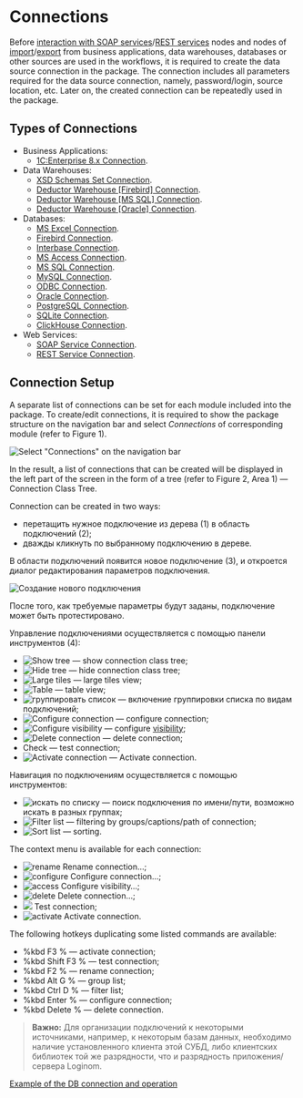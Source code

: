 # Connections

Before [interaction with SOAP services](../../processors/integration/soap-request.md)/[REST services](../../processors/integration/rest-request.md) nodes and nodes of [import](../import/README.md)/[export](../export/README.md) from business applications, data warehouses, databases or other sources are used in the workflows, it is required to create the data source connection in the package. The connection includes all parameters required for the data source connection, namely, password/login, source location, etc. Later on, the created connection can be repeatedly used in the package.

## Types of Connections

* Business Applications:
   * [1C:Enterprise 8.x Connection](./list/1c.md).
* Data Warehouses:
   * [XSD Schemas Set Connection](./list/schemes.md).
   * [Deductor Warehouse [Firebird] Connection](./list/wh-firebird.md).
   * [Deductor Warehouse [MS SQL] Connection](./list/wh-mssql.md).
   * [Deductor Warehouse [Oracle] Connection](./list/wh-oracle.md).
* Databases:
   * [MS Excel Connection](./list/excel.md).
   * [Firebird Connection](./list/firebird.md).
   * [Interbase Connection](./list/interbase.md).
   * [MS Access Connection](./list/msaccess.md).
   * [MS SQL Connection](./list/mssql.md).
   * [MySQL Connection](./list/mysql.md).
   * [ODBC Connection](./list/odbc.md).
   * [Oracle Connection](./list/oracle.md).
   * [PostgreSQL Connection](./list/postgresql.md).
   * [SQLite Connection](./list/sqlite.md).
   * [ClickHouse Connection](./list/clickhouse.md).
* Web Services:
   * [SOAP Service Connection](./list/soap-service.md).
   * [REST Service Connection](./list/rest-service.md).

## Connection Setup

A separate list of connections can be set for each module included into the package. To create/edit connections, it is required to show the package structure on the navigation bar and select *Connections* of corresponding module (refer to Figure 1).

![Select "Connections" on the navigation bar](./readme-1.png)

In the result, a list of connections that can be created will be displayed in the left part of the screen in the form of a tree (refer to Figure 2, Area 1) — Connection Class Tree.

Connection can be created in two ways:

* перетащить нужное подключение из дерева (1) в область подключений (2);
* дважды кликнуть по выбранному подключению в дереве.

В области подключений появится новое подключение (3), и откроется диалог редактирования параметров подключения.

![Создание нового подключения](./readme-2.png)

После того, как требуемые параметры будут заданы, подключение может быть протестировано.

Управление подключениями осуществляется с помощью панели инструментов (4):

* ![Show tree](../../images/icons/toolbar-controls/arrow-rr_default.svg) — show connection class tree;
* ![Hide tree](../../images/icons/toolbar-controls/arrow-ll_default.svg) — hide connection class tree;
* ![Large tiles](../../images/icons/toolbar-controls/tile_default.svg) — large tiles view;
* ![Table](../../images/icons/toolbar-controls/table_default.svg) — table view;
* ![группировать список](../../images/icons/toolbar-controls/group-list_default.svg) — включение группировки списка по видам подключений;
* ![Configure connection](../../images/icons/toolbar-controls/setup_default.svg) — configure connection;
* ![Configure visibility](../../images/icons/toolbar-controls/access-rights_default.svg) — configure [visibility](../../scenario/access-modifier.md);
* ![Delete connection](../../images/icons/toolbar-controls/delete_default.svg) — delete connection;
* Check — test connection;
* ![Activate connection](../../images/icons/toolbar-controls/test-connection_default.svg) — Activate connection.

Навигация по подключениям осуществляется с помощью инструментов:

* ![искать по списку](../../images/icons/toolbar-controls/zoom_default.svg) — поиск подключения по имени/пути, возможно искать в разных группах;
* ![Filter list](../../images/icons/toolbar-controls/filter_default.svg) — filtering by groups/captions/path of connection;
* ![Sort list](../../images/icons/toolbar-controls/sort-asc_default.svg) — sorting.

The context menu is available for each connection:

* ![rename](../../images/icons/toolbar-controls/edit_default.svg) Rename connection…;
* ![configure](../../images/icons/toolbar-controls/setup_default.svg) Configure connection…;
* ![access](../../images/icons/toolbar-controls/access-rights_default.svg) Configure visibility…;
* ![delete](../../images/icons/toolbar-controls/delete_default.svg) Delete connection…;
* ![ ](../../images/icons/blank.svg) Test connection;
* ![activate](../../images/icons/toolbar-controls/test-connection_default.svg) Activate connection.

The following hotkeys duplicating some listed commands are available:

* %kbd F3 % — activate connection;
* %kbd Shift F3 % — test connection;
* %kbd F2 % — rename connection;
* %kbd Alt G % — group list;
* %kbd Ctrl D % — filter list;
* %kbd Enter % — configure connection;
* %kbd Delete % — delete connection.

> **Важно:** Для организации подключений к некоторыми источниками, например, к некоторым базам данных, необходимо наличие установленного клиента этой СУБД, либо клиентских библиотек той же разрядности, что и разрядность приложения/сервера Loginom.

[Example of the DB connection and operation](../../quick-start/database.md)